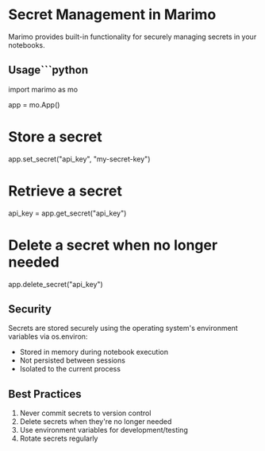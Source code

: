 # Secret Management in Marimo

Marimo provides built-in functionality for securely managing secrets in your notebooks.

## Usage```python
import marimo as mo

app = mo.App()

# Store a secret
app.set_secret("api_key", "my-secret-key")

# Retrieve a secret
api_key = app.get_secret("api_key")

# Delete a secret when no longer needed
app.delete_secret("api_key")

## Security

Secrets are stored securely using the operating system's environment variables via os.environ:
- Stored in memory during notebook execution
- Not persisted between sessions
- Isolated to the current process

## Best Practices

1. Never commit secrets to version control
2. Delete secrets when they're no longer needed
3. Use environment variables for development/testing
4. Rotate secrets regularly 

